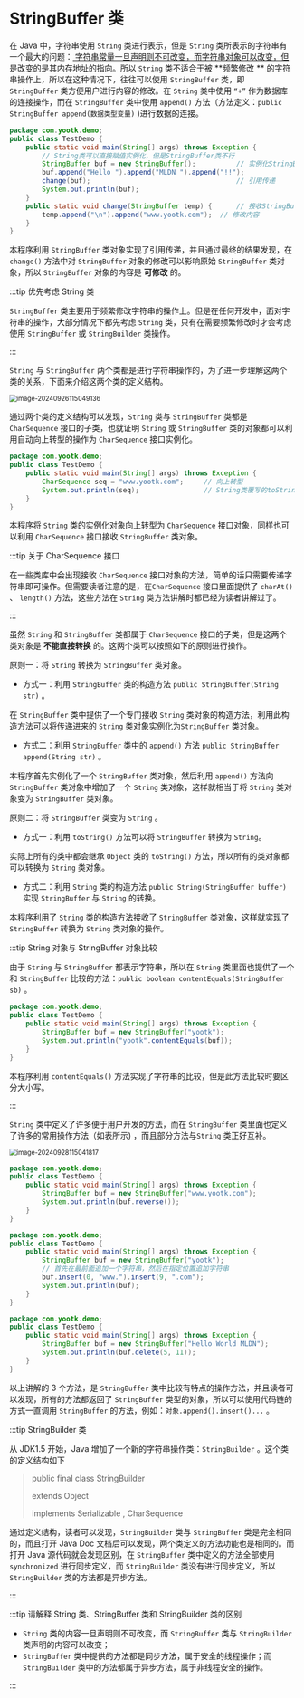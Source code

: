 # StringBuffer 类

在 Java 中，字符串使用 `String` 类进行表示，但是 `String` 类所表示的字符串有一个最大的问题：<u>
字符串常量一旦声明则不可改变，而字符串对象可以改变，但是改变的是其内存地址的指向</u>。所以 `String` 类不适合于被 **频繁修改
** 的字符串操作上，所以在这种情况下，往往可以使用 `StringBuffer` 类，即 `StringBuffer` 类方便用户进行内容的修改。在 `String`
类中使用 `“+”` 作为数据库的连接操作，而在 `StringBuffer` 类中使用 `append()`
方法（方法定义：`public StringBuffer append(数据类型变量)` )进行数据的连接。

```java
package com.yootk.demo;
public class TestDemo {
	public static void main(String[] args) throws Exception {
		// String类可以直接赋值实例化，但是StringBuffer类不行
		StringBuffer buf = new StringBuffer();			// 实例化StringBuffer类对象
		buf.append("Hello ").append("MLDN ").append("!!");
		change(buf); 									// 引用传递
		System.out.println(buf);
	}
	public static void change(StringBuffer temp) {		// 接收StringBuffer引用
		temp.append("\n").append("www.yootk.com");	// 修改内容
	}
}
```

本程序利用 `StringBuffer` 类对象实现了引用传递，并且通过最终的结果发现，在 `change()` 方法中对 `StringBuffer`
对象的修改可以影响原始 `StringBuffer` 类对象，所以 `StringBuffer` 对象的内容是 **可修改** 的。

:::tip 优先考虑 String 类

`StringBuffer` 类主要用于频繁修改字符串的操作上。但是在任何开发中，面对字符串的操作，大部分情况下都先考虑 `String`
类，只有在需要频繁修改时才会考虑使用 `StringBuffer` 或 `StringBuilder` 类操作。

:::

`String` 与 `StringBuffer` 两个类都是进行字符串操作的，为了进一步理解这两个类的关系，下面来介绍这两个类的定义结构。

<img src="C:\Users\OchiaMalu\AppData\Roaming\Typora\typora-user-images\image-20240926115049136.png" alt="image-20240926115049136" style="zoom:80%;" />

通过两个类的定义结构可以发现，`String` 类与 `StringBuffer` 类都是 `CharSequence` 接口的子类，也就证明 `String`
或 `StringBuffer` 类的对象都可以利用自动向上转型的操作为 `CharSequence` 接口实例化。

```java
package com.yootk.demo;
public class TestDemo {
	public static void main(String[] args) throws Exception {
		CharSequence seq = "www.yootk.com"; 	// 向上转型
		System.out.println(seq); 				// String类覆写的toString()
	}
}
```

本程序将 `String` 类的实例化对象向上转型为 `CharSequence` 接口对象，同样也可以利用 `CharSequence` 接口接收 `StringBuffer`
类对象。

:::tip 关于 CharSequence 接口

在一些类库中会出现接收 `CharSequence`
接口对象的方法，简单的话只需要传递字符串即可操作。但需要读者注意的是，在`CharSequence`
接口里面提供了 `charAt()` 、 `length()` 方法，这些方法在 `String` 类方法讲解时都已经为读者讲解过了。

:::

虽然 `String` 和 `StringBuffer` 类都属于 `CharSequence` 接口的子类，但是这两个类对象是 **不能直接转换**
的。这两个类可以按照如下的原则进行操作。

原则一：将 `String` 转换为 `StringBuffer` 类对象。

- 方式一：利用 `StringBuffer` 类的构造方法 `public StringBuffer(String str)` 。

在 `StringBuffer` 类中提供了一个专门接收 `String` 类对象的构造方法，利用此构造方法可以将传递进来的 `String`
类对象实例化为`StringBuffer` 类对象。

- 方式二：利用 `StringBuffer` 类中的 `append()` 方法 `public StringBuffer append(String str)` 。

本程序首先实例化了一个 `StringBuffer` 类对象，然后利用 `append()` 方法向 `StringBuffer` 类对象中增加了一个 `String`
类对象，这样就相当于将 `String` 类对象变为 `StringBuffer` 类对象。

原则二：将 `StringBuffer` 类变为 `String` 。

- 方式一：利用 `toString()` 方法可以将 `StringBuffer` 转换为 `String`。

实际上所有的类中都会继承 `Object` 类的 `toString()` 方法，所以所有的类对象都可以转换为 `String` 类对象。

- 方式二：利用 `String` 类的构造方法 `public String(StringBuffer buffer)` 实现 `StringBuffer` 与 `String` 的转换。

本程序利用了 `String` 类的构造方法接收了 `StringBuffer` 类对象，这样就实现了 `StringBuffer` 转换为 `String` 类对象的操作。

:::tip String 对象与 StringBuffer 对象比较

由于 `String` 与 `StringBuffer` 都表示字符串，所以在 `String` 类里面也提供了一个和 `StringBuffer`
比较的方法：`public boolean contentEquals(StringBuffer sb)` 。

```java
package com.yootk.demo;
public class TestDemo {
	public static void main(String[] args) throws Exception {
		StringBuffer buf = new StringBuffer("yootk");
		System.out.println("yootk".contentEquals(buf));	
	}
}
```

本程序利用 `contentEquals()` 方法实现了字符串的比较，但是此方法比较时要区分大小写。

:::

`String` 类中定义了许多便于用户开发的方法，而在 `StringBuffer` 类里面也定义了许多的常用操作方法（如表所示)
，而且部分方法与`String` 类正好互补。

<img src="http://niu.ochiamalu.top/image-20240928115041817.png" alt="image-20240928115041817" style="zoom:80%;margin:0 auto" />

```java
package com.yootk.demo;
public class TestDemo {
	public static void main(String[] args) throws Exception {
		StringBuffer buf = new StringBuffer("www.yootk.com");
		System.out.println(buf.reverse());
	}
}
```

```java
package com.yootk.demo;
public class TestDemo {
	public static void main(String[] args) throws Exception {
		StringBuffer buf = new StringBuffer("yootk");
		// 首先在最前面追加一个字符串，然后在指定位置追加字符串
		buf.insert(0, "www.").insert(9, ".com");
		System.out.println(buf);
	}
}
```

```java
package com.yootk.demo;
public class TestDemo {
	public static void main(String[] args) throws Exception {
		StringBuffer buf = new StringBuffer("Hello World MLDN");
		System.out.println(buf.delete(5, 11));
	}
}
```

以上讲解的 3 个方法，是 `StringBuffer` 类中比较有特点的操作方法，并且读者可以发现，所有的方法都返回了 `StringBuffer`
类型的对象，所以可以使用代码链的方式一直调用 `StringBuffer` 的方法，例如：`对象.append().insert()...` 。

:::tip StringBuilder 类

从 JDK1.5 开始，Java 增加了一个新的字符串操作类：`StringBuilder` 。这个类的定义结构如下

> public final class StringBuilder
>
> extends Object
>
> implements Serializable , CharSequence

通过定义结构，读者可以发现，`StringBuilder` 类与 `StringBuffer` 类是完全相同的，而且打开 Java Doc
文档后可以发现，两个类定义的方法功能也是相同的。而打开 Java 源代码就会发现区别，在 `StringBuffer`
类中定义的方法全部使用 `synchronized` 进行同步定义，而 `StringBuilder` 类没有进行同步定义，所以 `StringBuilder`
类的方法都是异步方法。

:::

:::tip 请解释 String 类、StringBuffer 类和 StringBuilder 类的区别

- `String` 类的内容一旦声明则不可改变，而 `StringBuffer` 类与 `StringBuilder` 类声明的内容可以改变；
- `StringBuffer` 类中提供的方法都是同步方法，属于安全的线程操作；而 `StringBuilder` 类中的方法都属于异步方法，属于非线程安全的操作。

:::

